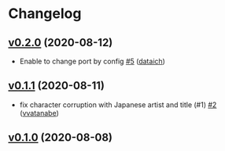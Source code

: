# Changelog

## [v0.2.0](https://github.com/typetalk-gadget/nowplaying-on-typetalk/compare/v0.1.1...v0.2.0) (2020-08-12)

* Enable to change port by config [#5](https://github.com/typetalk-gadget/nowplaying-on-typetalk/pull/5) ([dataich](https://github.com/dataich))

## [v0.1.1](https://github.com/typetalk-gadget/nowplaying-on-typetalk/compare/v0.1.0...v0.1.1) (2020-08-11)

* fix character corruption with Japanese artist and title (#1) [#2](https://github.com/typetalk-gadget/nowplaying-on-typetalk/pull/2) ([vvatanabe](https://github.com/vvatanabe))

## [v0.1.0](https://github.com/typetalk-gadget/nowplaying-on-typetalk/compare/dcd7ca79872b...v0.1.0) (2020-08-08)

